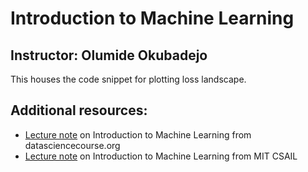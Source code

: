 # Introduction to Machine Learning
Instructor: Olumide Okubadejo
--

This houses the code snippet for plotting loss landscape.

## Additional resources:
- [Lecture note](http://www.datasciencecourse.org/notes/ml_intro/) on Introduction to Machine Learning from datasciencecourse.org
- [Lecture note](https://www.csie.ntu.edu.tw/~mhyang/course/u0030/papers/lecture-2.pdf) on Introduction to Machine Learning from MIT CSAIL